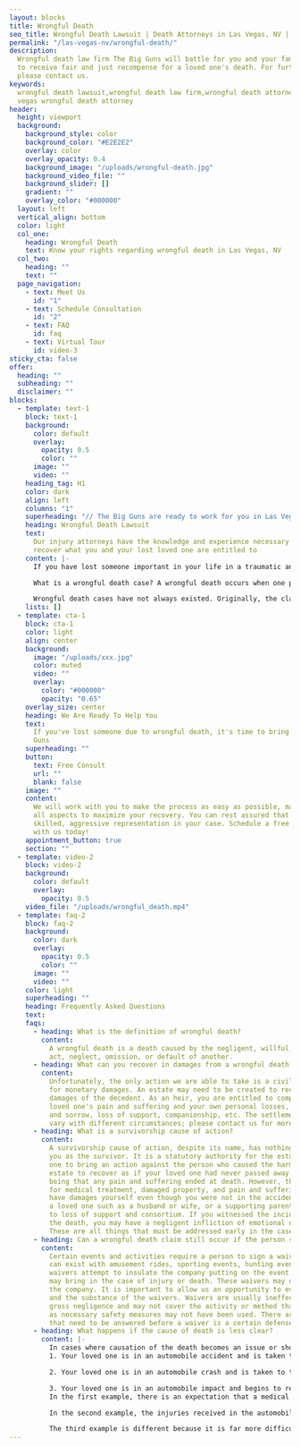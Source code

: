 ```yaml
---
layout: blocks
title: Wrongful Death
seo_title: Wrongful Death Lawsuit | Death Attorneys in Las Vegas, NV | The Big Guns
permalink: "/las-vegas-nv/wrongful-death/"
description:
  Wrongful death law firm The Big Guns will battle for you and your family
  to receive fair and just recompense for a loved one's death. For further information,
  please contact us.
keywords:
  wrongful death lawsuit,wrongful death law firm,wrongful death attorneys,las
  vegas wrongful death attorney
header:
  height: viewport
  background:
    background_style: color
    background_color: "#E2E2E2"
    overlay: color
    overlay_opacity: 0.4
    background_image: "/uploads/wrongful-death.jpg"
    background_video_file: ""
    background_slider: []
    gradient: ""
    overlay_color: "#000000"
  layout: left
  vertical_align: bottom
  color: light
  col_one:
    heading: Wrongful Death
    text: Know your rights regarding wrongful death in Las Vegas, NV
  col_two:
    heading: ""
    text: ""
  page_navigation:
    - text: Meet Us
      id: "1"
    - text: Schedule Consultation
      id: "2"
    - text: FAQ
      id: faq
    - text: Virtual Tour
      id: video-3
sticky_cta: false
offer:
  heading: ""
  subheading: ""
  disclaimer: ""
blocks:
  - template: text-1
    block: text-1
    background:
      color: default
      overlay:
        opacity: 0.5
        color: ""
      image: ""
      video: ""
    heading_tag: H1
    color: dark
    align: left
    columns: "1"
    superheading: "// The Big Guns are ready to work for you in Las Vegas, NV "
    heading: Wrongful Death Lawsuit
    text:
      Our injury attorneys have the knowledge and experience necessary to help you
      recover what you and your lost loved one are entitled to
    content: |-
      If you have lost someone important in your life in a traumatic and unexpected way due to another person's willful or negligent acts, you likely have a wrongful death case. It is important to find an attorney who understands the law's intricacies and will know how to help you through this difficult time. Wrongful death cases are far more complicated than normal injury cases and require significant upfront decisions and attention to detail.

      What is a wrongful death case? A wrongful death occurs when one person's willful or negligent acts cause the death of another, such as in car-on-car crashes, motorcycle accidents, and pedestrian incidents. They happen when normal people get distracted and cause an accident, when someone is driving while texting, or when someone drives drunk. In a case where a person's actions cause the death of another, a wrongful death case likely exists.

      Wrongful death cases have not always existed. Originally, the claims died with the deceased. As you can imagine, this was recognized as a problem. Laws were created that allow the estate and the surviving heirs to receive reparations for damages suffered by the deceased loved one and the heirs. Nevada has laws to allow for wrongful death cases and survivorship cases.
    lists: []
  - template: cta-1
    block: cta-1
    color: light
    align: center
    background:
      image: "/uploads/xxx.jpg"
      color: muted
      video: ""
      overlay:
        color: "#000000"
        opacity: "0.65"
    overlay_size: center
    heading: We Are Ready To Help You
    text:
      If you've lost someone due to wrongful death, it's time to bring out The Big
      Guns
    superheading: ""
    button:
      text: Free Consult
      url: ""
      blank: false
    image: ""
    content:
      We will work with you to make the process as easy as possible, managing
      all aspects to maximize your recovery. You can rest assured that you will receive
      skilled, aggressive representation in your case. Schedule a free consultation
      with us today!
    appointment_button: true
    section: ""
  - template: video-2
    block: video-2
    background:
      color: default
      overlay:
        opacity: 0.5
    video_file: "/uploads/wrongful_death.mp4"
  - template: faq-2
    block: faq-2
    background:
      color: dark
      overlay:
        opacity: 0.5
        color: ""
      image: ""
      video: ""
    color: light
    superheading: ""
    heading: Frequently Asked Questions
    text:
    faqs:
      - heading: What is the definition of wrongful death?
        content:
          A wrongful death is a death caused by the negligent, willful, or wrongful
          act, neglect, omission, or default of another.
      - heading: What can you recover in damages from a wrongful death case?
        content:
          Unfortunately, the only action we are able to take is a civil lawsuit
          for monetary damages. An estate may need to be created to recover the medical
          damages of the decedent. As an heir, you are entitled to compensation for your
          loved one's pain and suffering and your own personal losses, including grief
          and sorrow, loss of support, companionship, etc. The settlement amounts greatly
          vary with different circumstances; please contact us for more information.
      - heading: What is a survivorship cause of action?
        content:
          A survivorship cause of action, despite its name, has nothing to do with
          you as the survivor. It is a statutory authority for the estate of your loved
          one to bring an action against the person who caused the harm. It allows the
          estate to recover as if your loved one had never passed away. The obvious difference
          being that any pain and suffering ended at death. However, the estate can recover
          for medical treatment, damaged property, and pain and suffering. You likely
          have damages yourself even though you were not in the accident. If this was
          a loved one such as a husband or wife, or a supporting parent, you have claims
          to loss of support and consortium. If you witnessed the incident that caused
          the death, you may have a negligent infliction of emotional distress claim.
          These are all things that must be addressed early in the case for them to survive.
      - heading: Can a wrongful death claim still occur if the person signed a waiver?
        content:
          Certain events and activities require a person to sign a waiver. These
          can exist with amusement rides, sporting events, hunting events, etc. These
          waivers attempt to insulate the company putting on the event from any case you
          may bring in the case of injury or death. These waivers may or may not protect
          the company. It is important to allow us an opportunity to evaluate the facts
          and the substance of the waivers. Waivers are usually ineffective in cases of
          gross negligence and may not cover the activity or method that led to harm,
          as necessary safety measures may not have been used. There are a lot of questions
          that need to be answered before a waiver is a certain defense.
      - heading: What happens if the cause of death is less clear?
        content: |-
          In cases where causation of the death becomes an issue or shows the harmful incident did not cause the death of your loved one, there are still methods of recovery. Here are a few examples of where the cause of death is less clear: 
          1. Your loved one is in an automobile accident and is taken to the hospital. While at the hospital, the doctors make a mistake, and your loved one dies as a result.   

          2. Your loved one is in an automobile crash and is taken to the hospital. Over time, the wounds do not heal, and your loved one is unable to rehabilitate to the point of returning to normal life and eventually passes from an inability to recover from the injuries. 

          3. Your loved one is in an automobile impact and begins to recover. But the recovery is incomplete, and depression sets in because normal activities are not available anymore. Due to the depression, your loved one stops basic self-maintenance and passes from a mismanaged or neglected condition. 
          In the first example, there is an expectation that a medical mistake can occur, leading to further injuries or even death. Because your loved one was in the hospital due to the automobile accident, the person who caused the accident is responsible for their recovery. If your loved one then passes while in the care of the hospital, undergoing treatment for the injuries from the accident, this death can likely be attributed to the accident, and a wrongful death case exists.   

          In the second example, the injuries received in the automobile crash never heal and ultimately cause the death of your loved one. The causation question does not get weaker with time, so long as the injuries are directly related to the crash. In some cases, people spent over a year in recovery before they died, and their death was still directly attributed to the original accident. The question in this scenario is how closely the injuries were related to the initial incident. In this scenario, you likely have a wrongful death case. 

          The third example is different because it is far more difficult to prove. If there are intermediate issues not directly related to the automobile impact, death will be less likely to be linked to it. These cases require careful consideration and care. There may not be a wrongful death case, but there is still a case.
---
```

